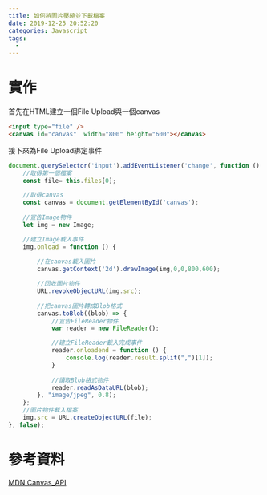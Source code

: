 ```yaml
---
title: 如何將圖片壓縮並下載檔案
date: 2019-12-25 20:52:20
categories: Javascript
tags:
  - 
---
```


# 實作
首先在HTML建立一個File Upload與一個canvas

```html
<input type="file" />
<canvas id="canvas"  width="800" height="600"></canvas>
```

<!--more-->

接下來為File Upload綁定事件

```javascript
document.querySelector('input').addEventListener('change', function () {
    //取得第一個檔案
    const file= this.files[0];

    //取得canvas
    const canvas = document.getElementById('canvas');   
    
    //宣告Image物件
    let img = new Image; 

    //建立Image載入事件
    img.onload = function () {
        
        //在canvas載入圖片 
        canvas.getContext('2d').drawImage(img,0,0,800,600); 

        //回收圖片物件
        URL.revokeObjectURL(img.src);   
        
        //把canvas圖片轉成Blob格式
        canvas.toBlob((blob) => {
            //宣告FileReader物件
            var reader = new FileReader();

            //建立FileReader載入完成事件
            reader.onloadend = function () {
                console.log(reader.result.split(",")[1]);
            }
            
            //讀取Blob格式物件
            reader.readAsDataURL(blob);
        }, "image/jpeg", 0.8);
    };
    //圖片物件載入檔案
    img.src = URL.createObjectURL(file);
}, false);
```

# 參考資料
[MDN Canvas_API](https://developer.mozilla.org/en-US/docs/Web/API/Canvas_API)
